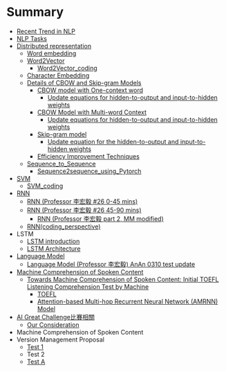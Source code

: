 # Summary

* [Recent Trend in NLP](README.md)
* [NLP Tasks](chapter1.md)
* [Distributed representation](distributed-representation.md)
  * [Word embedding](distributed-representation/word-embedding.md)
  * [Word2Vector](distributed-representation/word2vector.md)
    * [Word2Vector\_coding](distributed-representation/word2vector/word2vectorcoding.md)
  * [Character Embedding](distributed-representation/character-embedding.md)
  * [Details of CBOW and Skip-gram Models](distributed-representation/details-of-cbow-and-skip-gram-model.md)
    * [CBOW model with One-context word](distributed-representation/details-of-cbow-and-skip-gram-model/cbow-model.md)
      * [Update equations for hidden-to-output and input-to-hidden weights](distributed-representation/details-of-cbow-and-skip-gram-model/cbow-model/update-equation-for-hidden-to-output-weights.md)
    * [CBOW Model with Multi-word Context](distributed-representation/details-of-cbow-and-skip-gram-model/cbow-model-with-multi-word-context.md)
      * [Update equations for hidden-to-output and input-to-hidden weights](distributed-representation/details-of-cbow-and-skip-gram-model/cbow-model-with-multi-word-context/update-equations-for-hidden-to-output-and-input-to-hidden-weights.md)
    * [Skip-gram model](distributed-representation/details-of-cbow-and-skip-gram-model/skip-gram-model.md)
      * [Update equation for the hidden-to-output and input-to-hidden weights](distributed-representation/details-of-cbow-and-skip-gram-model/skip-gram-model/update-equation-for-the-hidden-to-output-and-input-to-hidden-weights.md)
    * [Efficiency Improvement Techniques](distributed-representation/details-of-cbow-and-skip-gram-model/efficiency-improvement-techniques.md)
  * [Sequence\_to\_Sequence](distributed-representation/sequenceto-sequence.md)
    * [Sequence2sequence\_using\_Pytorch](distributed-representation/sequenceto-sequence/sequence2sequenceusing-pytorch.md)
* [SVM](svm.md)
  * [SVM\_coding](svmcoding.md)
* [RNN](rnn.md)
  * [RNN \(Professor 李宏毅 \#26 0-45 mins\)](rnn-part-2.md)
  * [RNN \(Professor 李宏毅 \#26 45-90 mins\)](rnn-ben.md)
    * [RNN \(Professor 李宏毅 part 2, MM modified\)](rnn-ben/rnn-professor-li-hong-yi-part-2-mm-modified.md)
  * [RNN\(coding\_perspective\)](rnncodingperspective.md)
* LSTM
  * [LSTM introduction](lstm-introduction.md)
  * [LSTM Architecture](lstm-architecture.md)
* [Language Model](language-model.md)
  * [Language Model \(Professor 李宏毅\) AnAn 0310 test update](/language-model/language-model-professor-li-hong-0310.md)
* [Machine Comprehension of Spoken Content](machine-comprehension-of-spoken-content.md)
  * [Towards Machine Comprehension of Spoken Content: Initial TOEFL Listening Comprehension Test by Machine](towards-machine-comprehension-of-spoken-content-initial-toefl-listening-comprehension-test-by-machine.md)
    * [TOEFL](towards-machine-comprehension-of-spoken-content-initial-toefl-listening-comprehension-test-by-machine/toefl.md)
    * [Attention-based Multi-hop Recurrent Neural Network \(AMRNN\) Model](towards-machine-comprehension-of-spoken-content-initial-toefl-listening-comprehension-test-by-machine/attention-based-multi-hop-recurrent-neural-network-amrnn-model.md)
* [AI Great Challenge比賽相關](ai-great-challengebi-sai-xiang-guan-miao-shu.md)
  * [Our Consideration](ai-great-challengebi-sai-xiang-guan-miao-shu/our-consideration.md)
* Machine Comprehension of Spoken Content
* Version Management Proposal
  * [Test 1](test-1.md)
  * Test 2
  * [Test A](test-a.md)

